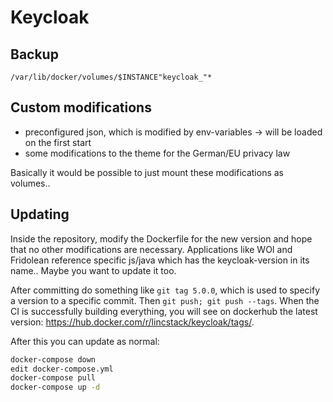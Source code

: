 # Keycloak

## Backup

`/var/lib/docker/volumes/$INSTANCE"keycloak_"*`

## Custom modifications

* preconfigured json, which is modified by env-variables
    -> will be loaded on the first start
* some modifications to the theme for the German/EU privacy law

Basically it would be possible to just mount these modifications as volumes..

## Updating

Inside the repository, modify the Dockerfile for the new version and hope that no
other modifications are necessary.
Applications like WOI and Fridolean reference specific js/java which has the keycloak-version in its name.. Maybe you want to update it too.

After committing do something like `git tag 5.0.0`, which is used to specify a version to a specific commit.
Then `git push; git push --tags`. When the CI is successfully building everything, you will see on dockerhub
the latest version: https://hub.docker.com/r/lincstack/keycloak/tags/.

After this you can update as normal:

```bash
docker-compose down
edit docker-compose.yml
docker-compose pull
docker-compose up -d
```
